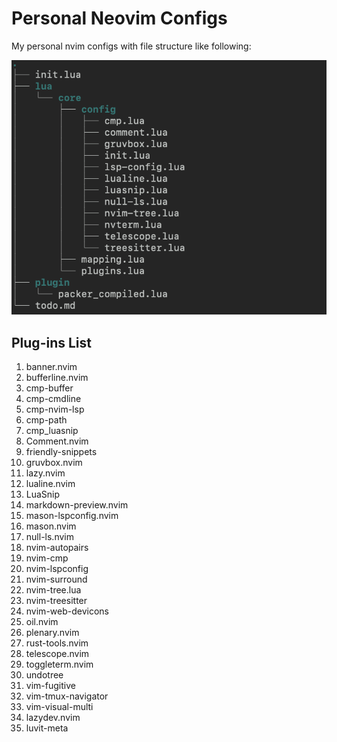 # Personal Neovim Configs

My personal nvim configs with file structure like following:

![structure](/structure.png)

## Plug-ins List

1. banner.nvim
2. bufferline.nvim
3. cmp-buffer
4. cmp-cmdline
5. cmp-nvim-lsp
6. cmp-path
7. cmp_luasnip
8. Comment.nvim
9. friendly-snippets
10. gruvbox.nvim
11. lazy.nvim
12. lualine.nvim
13. LuaSnip
14. markdown-preview.nvim
15. mason-lspconfig.nvim
16. mason.nvim
17. null-ls.nvim
18. nvim-autopairs
19. nvim-cmp
20. nvim-lspconfig
21. nvim-surround
22. nvim-tree.lua
23. nvim-treesitter
24. nvim-web-devicons
25. oil.nvim
26. plenary.nvim
27. rust-tools.nvim
28. telescope.nvim
29. toggleterm.nvim
30. undotree
31. vim-fugitive
32. vim-tmux-navigator
33. vim-visual-multi
34. lazydev.nvim
35. luvit-meta
